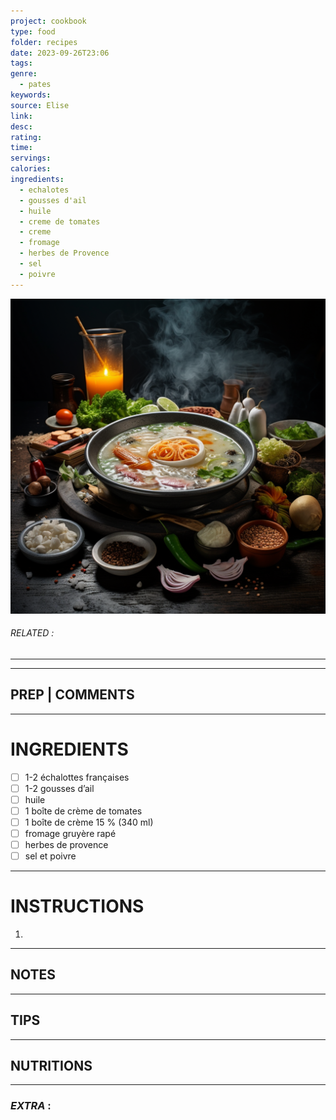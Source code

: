 ```yaml
---
project: cookbook
type: food
folder: recipes
date: 2023-09-26T23:06
tags: 
genre:
  - pates
keywords: 
source: Elise
link: 
desc: 
rating: 
time: 
servings: 
calories: 
ingredients:
  - echalotes
  - gousses d'ail
  - huile
  - creme de tomates
  - creme
  - fromage
  - herbes de Provence
  - sel
  - poivre
---
```



![IMAGE](_default.png)

###### *RELATED* : 
---


---
## PREP | COMMENTS



---
# INGREDIENTS

- [ ] 1-2 échalottes françaises
- [ ] 1-2 gousses d’ail
- [ ] huile
- [ ] 1 boîte de crème de tomates
- [ ] 1 boîte de crème 15 % (340 ml) 
- [ ] fromage gruyère rapé
- [ ] herbes de provence
- [ ] sel et poivre

---
# INSTRUCTIONS

1. 

---
## NOTES



---
## TIPS



---
## NUTRITIONS



---
### *EXTRA* :



